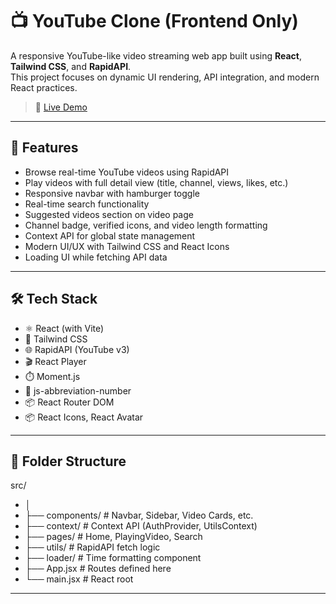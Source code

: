 # 📺 YouTube Clone (Frontend Only)
A responsive YouTube-like video streaming web app built using **React**, **Tailwind CSS**, and **RapidAPI**.  
This project focuses on dynamic UI rendering, API integration, and modern React practices.

> 🔗 [Live Demo](https://youtube-gamma-topaz.vercel.app)

----

## 🚀 Features

- Browse real-time YouTube videos using RapidAPI
- Play videos with full detail view (title, channel, views, likes, etc.)
- Responsive navbar with hamburger toggle
- Real-time search functionality
- Suggested videos section on video page
- Channel badge, verified icons, and video length formatting
- Context API for global state management
- Modern UI/UX with Tailwind CSS and React Icons
- Loading UI while fetching API data
  
------

## 🛠️ Tech Stack

- ⚛️ React (with Vite)
- 🎨 Tailwind CSS
- 🌐 RapidAPI (YouTube v3)
- 🎬 React Player
- ⏱️ Moment.js
- 🔢 js-abbreviation-number
- 📦 React Router DOM
- 📦 React Icons, React Avatar

-----

## 📁 Folder Structure

  src/
- │
- ├── components/ # Navbar, Sidebar, Video Cards, etc.
- ├── context/ # Context API (AuthProvider, UtilsContext)
- ├── pages/ # Home, PlayingVideo, Search
- ├── utils/ # RapidAPI fetch logic
- ├── loader/ # Time formatting component
- ├── App.jsx # Routes defined here
- └── main.jsx # React root

--------

